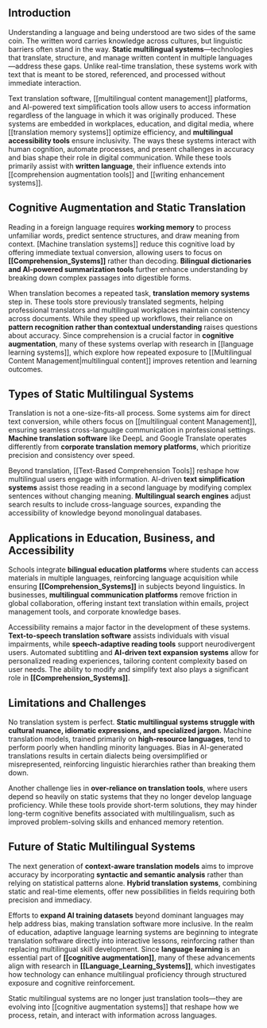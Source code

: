 ## **Introduction**

Understanding a language and being understood are two sides of the same coin. The written word carries knowledge across cultures, but linguistic barriers often stand in the way. **Static multilingual systems**—technologies that translate, structure, and manage written content in multiple languages—address these gaps. Unlike real-time translation, these systems work with text that is meant to be stored, referenced, and processed without immediate interaction.

Text translation software, [[multilingual content management]] platforms, and AI-powered text simplification tools allow users to access information regardless of the language in which it was originally produced. These systems are embedded in workplaces, education, and digital media, where [[translation memory systems]] optimize efficiency, and **multilingual accessibility tools** ensure inclusivity. The ways these systems interact with human cognition, automate processes, and present challenges in accuracy and bias shape their role in digital communication. While these tools primarily assist with **written language**, their influence extends into [[comprehension augmentation tools]] and [[writing enhancement systems]].

## **Cognitive Augmentation and Static Translation**

Reading in a foreign language requires **working memory** to process unfamiliar words, predict sentence structures, and draw meaning from context. [Machine translation systems]] reduce this cognitive load by offering immediate textual conversion, allowing users to focus on **\[\[Comprehension\_Systems\]\]** rather than decoding. **Bilingual dictionaries and AI-powered summarization tools** further enhance understanding by breaking down complex passages into digestible forms.


When translation becomes a repeated task, **translation memory systems** step in. These tools store previously translated segments, helping professional translators and multilingual workplaces maintain consistency across documents. While they speed up workflows, their reliance on **pattern recognition rather than contextual understanding** raises questions about accuracy. Since comprehension is a crucial factor in **cognitive augmentation**, many of these systems overlap with research in [[language learning systems]], which explore how repeated exposure to [[Multilingual Content Management|multilingual content]] improves retention and learning outcomes.

## **Types of Static Multilingual Systems**

Translation is not a one-size-fits-all process. Some systems aim for direct text conversion, while others focus on [[multilingual content Management]], ensuring seamless cross-language communication in professional settings. **Machine translation software** like DeepL and Google Translate operates differently from **corporate translation memory platforms**, which prioritize precision and consistency over speed.

Beyond translation, [[Text-Based Comprehension Tools]] reshape how multilingual users engage with information. AI-driven **text simplification systems** assist those reading in a second language by modifying complex sentences without changing meaning. **Multilingual search engines** adjust search results to include cross-language sources, expanding the accessibility of knowledge beyond monolingual databases.

## **Applications in Education, Business, and Accessibility**

Schools integrate **bilingual education platforms** where students can access materials in multiple languages, reinforcing language acquisition while ensuring **\[\[Comprehension\_Systems\]\]** in subjects beyond linguistics. In businesses, **multilingual communication platforms** remove friction in global collaboration, offering instant text translation within emails, project management tools, and corporate knowledge bases.

Accessibility remains a major factor in the development of these systems. **Text-to-speech translation software** assists individuals with visual impairments, while **speech-adaptive reading tools** support neurodivergent users. Automated subtitling and **AI-driven text expansion systems** allow for personalized reading experiences, tailoring content complexity based on user needs. The ability to modify and simplify text also plays a significant role in **\[\[Comprehension\_Systems\]\]**.

## **Limitations and Challenges**

No translation system is perfect. **Static multilingual systems struggle with cultural nuance, idiomatic expressions, and specialized jargon.** Machine translation models, trained primarily on **high-resource languages**, tend to perform poorly when handling minority languages. Bias in AI-generated translations results in certain dialects being oversimplified or misrepresented, reinforcing linguistic hierarchies rather than breaking them down.

Another challenge lies in **over-reliance on translation tools**, where users depend so heavily on static systems that they no longer develop language proficiency. While these tools provide short-term solutions, they may hinder long-term cognitive benefits associated with multilingualism, such as improved problem-solving skills and enhanced memory retention.

## **Future of Static Multilingual Systems**

The next generation of **context-aware translation models** aims to improve accuracy by incorporating **syntactic and semantic analysis** rather than relying on statistical patterns alone. **Hybrid translation systems**, combining static and real-time elements, offer new possibilities in fields requiring both precision and immediacy.

Efforts to **expand AI training datasets** beyond dominant languages may help address bias, making translation software more inclusive. In the realm of education, adaptive language learning systems are beginning to integrate translation software directly into interactive lessons, reinforcing rather than replacing multilingual skill development. Since **language learning** is an essential part of **\[\[cognitive augmentation\]\]**, many of these advancements align with research in **\[\[Language\_Learning\_Systems\]\]**, which investigates how technology can enhance multilingual proficiency through structured exposure and cognitive reinforcement.

Static multilingual systems are no longer just translation tools—they are evolving into [[cognitive augmentation systems]] that reshape how we process, retain, and interact with information across languages.

